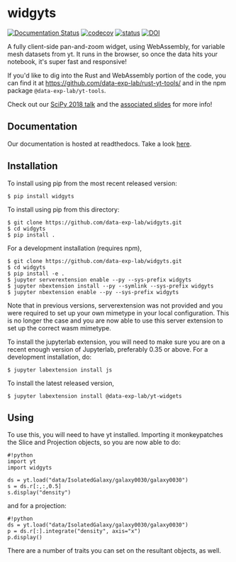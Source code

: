 widgyts
===============================

[![Documentation
Status](https://readthedocs.org/projects/widgyts/badge/?version=latest)](https://widgyts.readthedocs.io/en/latest/?badge=latest)
[![codecov](https://codecov.io/gh/data-exp-lab/widgyts/branch/master/graph/badge.svg)](https://codecov.io/gh/data-exp-lab/widgyts)
[![status](https://joss.theoj.org/papers/f86e07ce58fe8bb24d928943663d2751/status.svg)](https://joss.theoj.org/papers/f86e07ce58fe8bb24d928943663d2751)
[![DOI](https://zenodo.org/badge/124116100.svg)](https://zenodo.org/badge/latestdoi/124116100)


A fully client-side pan-and-zoom widget, using WebAssembly, for variable mesh
datasets from yt.  It runs in the browser, so once the data hits your notebook,
it's super fast and responsive!

If you'd like to dig into the Rust and WebAssembly portion of the code, you can
find it at https://github.com/data-exp-lab/rust-yt-tools/ and in the npm
package `@data-exp-lab/yt-tools`.

Check out our [SciPy 2018 talk](https://www.youtube.com/watch?v=5dl_m_6T2bU)
and the [associated slides](https://munkm.github.io/2018-07-13-scipy/) for more info!

Documentation
-------------

Our documentation is hosted at readthedocs. Take a look
[here](https://widgyts.readthedocs.io/en/latest/).

Installation
------------

To install using pip from the most recent released version:

    $ pip install widgyts

To install using pip from this directory:

    $ git clone https://github.com/data-exp-lab/widgyts.git
    $ cd widgyts
    $ pip install .

For a development installation (requires npm),

    $ git clone https://github.com/data-exp-lab/widgyts.git
    $ cd widgyts
    $ pip install -e .
    $ jupyter serverextension enable --py --sys-prefix widgyts
    $ jupyter nbextension install --py --symlink --sys-prefix widgyts
    $ jupyter nbextension enable --py --sys-prefix widgyts

Note that in previous versions, serverextension was not provided and you were
required to set up your own mimetype in your local configuration.  This is no
longer the case and you are now able to use this server extension to set up the
correct wasm mimetype.

To install the jupyterlab extension, you will need to make sure you are on a
recent enough version of Jupyterlab, preferably 0.35 or above.  For a
development installation, do:

    $ jupyter labextension install js

To install the latest released version,

    $ jupyter labextension install @data-exp-lab/yt-widgets

Using
-----

To use this, you will need to have yt installed.  Importing it monkeypatches
the Slice and Projection objects, so you are now able to do:

```
#!python
import yt
import widgyts

ds = yt.load("data/IsolatedGalaxy/galaxy0030/galaxy0030")
s = ds.r[:,:,0.5]
s.display("density")
```

and for a projection:

```
#!python
ds = yt.load("data/IsolatedGalaxy/galaxy0030/galaxy0030")
p = ds.r[:].integrate("density", axis="x")
p.display()
```

There are a number of traits you can set on the resultant objects, as well.
